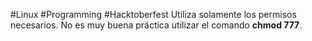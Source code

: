 #Linux #Programming #Hacktoberfest
Utiliza solamente los permisos necesarios. No es muy buena práctica utilizar el comando **chmod 777**.